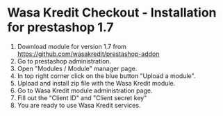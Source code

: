 # Wasa Kredit Checkout - Installation for prestashop 1.7

1. Download module for version 1.7 from https://github.com/wasakredit/prestashop-addon
2. Go to prestashop administration.
3. Open "Modules / Module" manager page.
4. In top right corner click on the blue button "Upload a module".
5. Upload and install zip file with the Wasa Kredit module.
6. Go to Wasa Kredit module administration page.
7. Fill out the "Client ID" and "Client secret key"
8. You are ready to use Wasa Kredit services.